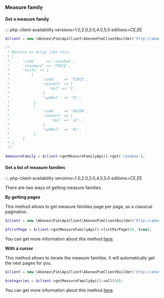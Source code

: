### Measure family

#### Get a measure family 
::: php-client-availability versions=1.0,2.0,3.0,4.0,5.0 editions=CE,EE

```php
$client = new \Akeneo\Pim\ApiClient\AkeneoPimClientBuilder('http://akeneo.com/')->buildAuthenticatedByPassword('client_id', 'secret', 'admin', 'admin');

/*
 * Returns an array like this:
 * [
 *      'code'     => 'casebox',
 *      'standard' => 'PIECE',
 *      'units' => [
 *          [
 *               'code'    => 'PIECE',
 *               'convert' => [
 *                  'mul' => '1',
 *               ],
 *               'symbol'  => 'Pc',
 *           ],
 *           [
 *               'code'    => 'DOZEN',
 *               'convert' => [
 *                   'mul' => '12',
 *               ],
 *               'symbol'  => 'Dz',
 *           ],
 *      ],
 * ]
 */

$measureFamily = $client->getMeasureFamilyApi()->get('casebox');
```

#### Get a list of measure families
::: php-client-availability versions=1.0,2.0,3.0,4.0,5.0 editions=CE,EE

There are two ways of getting measure families. 

**By getting pages**

This method allows to get measure families page per page, as a classical pagination.

```php
$client = new \Akeneo\Pim\ApiClient\AkeneoPimClientBuilder('http://akeneo.com/')->buildAuthenticatedByPassword('client_id', 'secret', 'admin', 'admin');

$firstPage = $client->getMeasureFamilyApi()->listPerPage(50, true);
```

You can get more information about this method [here](/php-client/list-resources.html#by-getting-pages).

**With a cursor**

This method allows to iterate the measure families. It will automatically get the next pages for you.

```php
$client = new \Akeneo\Pim\ApiClient\AkeneoPimClientBuilder('http://akeneo.com/')->buildAuthenticatedByPassword('client_id', 'secret', 'admin', 'admin');

$categories = $client->getMeasureFamilyApi()->all(50);
```

You can get more information about this method [here](/php-client/list-resources.html#with-a-cursor).

